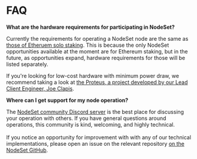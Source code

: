# FAQ

**What are the hardware requirements for participating in NodeSet?**

Currently the requirements for operating a NodeSet node are the same as [those of Etheruem solo staking](https://docs.ethstaker.cc/ethstaker-knowledge-base/hardware/hardware-requirements). This is because the only NodeSet opportunities available at the moment are for Ethereum staking, but in the future, as opportunities expand, hardware requirements for those will be listed separately.

If you're looking for low-cost hardware with minimum power draw, we recommend taking a look at [the Proteus, a project developed by our Lead Client Engineer, Joe Clapis](https://github.com/mercadian/proteus/wiki/Getting-Started-with-the-Proteus).



**Where can I get support for my node operation?**

The [NodeSet community Discord server](https://discord.gg/dNshadxVkg) is the best place for discussing your operation with others. If you have general questions around operations, this community is kind, welcoming, and highly technical.\
\
If you notice an opportunity for improvement with with any of our technical implementations, please open an issue on the relevant repository [on the NodeSet GitHub](https://github.com/nodeset-org).
